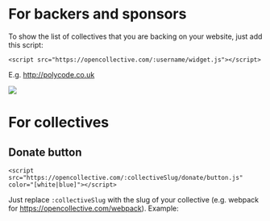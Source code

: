 # For backers and sponsors

To show the list of collectives that you are backing on your website, just add this script:

    <script src="https://opencollective.com/:username/widget.js"></script>

E.g. http://polycode.co.uk

![](https://cl.ly/01082x0W042G/Screen%20Shot%202017-02-27%20at%205.22.09%20PM.png)

# For collectives

## Donate button

    <script src="https://opencollective.com/:collectiveSlug/donate/button.js" color="[white|blue]"></script>

Just replace `:collectiveSlug` with the slug of your collective (e.g. webpack for https://opencollective.com/webpack).
Example:
<center><script src="https://opencollective.com/webpack/donate/button.js"></script><script src="https://opencollective.com/webpack/donate/button.js" color="blue"></iframe></center>


## Show backers and sponsors

Just add this script:

    <script src="https://opencollective.com/:collectiveSlug/banner.js"></script>

where `:collectiveSlug` is the slug of your collective, e.g. `apex` for https://opencollective.com/apex.

### Examples:
- http://apex.run/#links
![](https://cl.ly/3g2V3M200U2d/Screen%20Shot%202016-07-18%20at%204.34.48%20PM.png)

### How to customize it?

This will use the default styling of your `h1` and `h2` on your page.
You can target them with CSS to customize them:

    #opencollective-banner h1 {
      color: black;
    }

# Feedback

If you would like a different or custom widget, let us know. Send us your feedback to info@opencollective.com or join us on our slack: https://slack.opencollective.com.